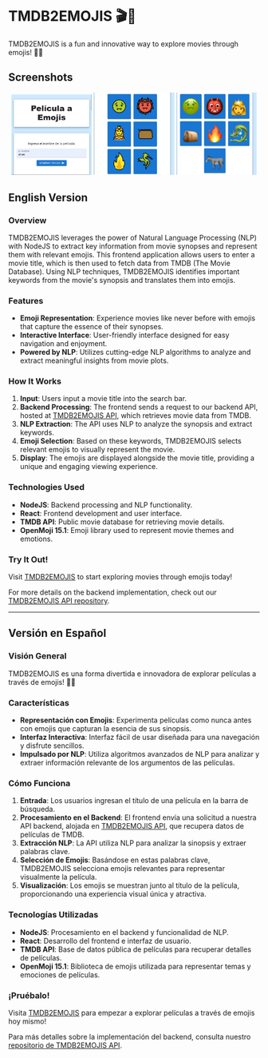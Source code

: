 # TMDB2EMOJIS 🎬👾

TMDB2EMOJIS is a fun and innovative way to explore movies through emojis! 🍿✨

## Screenshots

<p align="center">
  <img src="./images/TMDB2EMOJIS (1).png" width="32%" />
  <img src="./images/TMDB2EMOJIS (2).png" width="32%" />
  <img src="./images/TMDB2EMOJIS (3).png" width="32%" />
</p>

## English Version

### Overview

TMDB2EMOJIS leverages the power of Natural Language Processing (NLP) with NodeJS to extract key information from movie synopses and represent them with relevant emojis. This frontend application allows users to enter a movie title, which is then used to fetch data from TMDB (The Movie Database). Using NLP techniques, TMDB2EMOJIS identifies important keywords from the movie's synopsis and translates them into emojis.

### Features

- **Emoji Representation**: Experience movies like never before with emojis that capture the essence of their synopses.
- **Interactive Interface**: User-friendly interface designed for easy navigation and enjoyment.
- **Powered by NLP**: Utilizes cutting-edge NLP algorithms to analyze and extract meaningful insights from movie plots.

### How It Works

1. **Input**: Users input a movie title into the search bar.
2. **Backend Processing**: The frontend sends a request to our backend API, hosted at [TMDB2EMOJIS API](https://github.com/francisco-renteria/TMDB2EMOJIS-api), which retrieves movie data from TMDB.
3. **NLP Extraction**: The API uses NLP to analyze the synopsis and extract keywords.
4. **Emoji Selection**: Based on these keywords, TMDB2EMOJIS selects relevant emojis to visually represent the movie.
5. **Display**: The emojis are displayed alongside the movie title, providing a unique and engaging viewing experience.

### Technologies Used

- **NodeJS**: Backend processing and NLP functionality.
- **React**: Frontend development and user interface.
- **TMDB API**: Public movie database for retrieving movie details.
- **OpenMoji 15.1**: Emoji library used to represent movie themes and emotions.

### Try It Out!

Visit [TMDB2EMOJIS](https://www.tmdb2emojis.vercel.app) to start exploring movies through emojis today!

For more details on the backend implementation, check out our [TMDB2EMOJIS API repository](https://github.com/francisco-renteria/TMDB2EMOJIS-api).

---

## Versión en Español

### Visión General

TMDB2EMOJIS es una forma divertida e innovadora de explorar películas a través de emojis! 🍿✨

### Características

- **Representación con Emojis**: Experimenta películas como nunca antes con emojis que capturan la esencia de sus sinopsis.
- **Interfaz Interactiva**: Interfaz fácil de usar diseñada para una navegación y disfrute sencillos.
- **Impulsado por NLP**: Utiliza algoritmos avanzados de NLP para analizar y extraer información relevante de los argumentos de las películas.

### Cómo Funciona

1. **Entrada**: Los usuarios ingresan el título de una película en la barra de búsqueda.
2. **Procesamiento en el Backend**: El frontend envía una solicitud a nuestra API backend, alojada en [TMDB2EMOJIS API](https://github.com/francisco-renteria/TMDB2EMOJIS-api), que recupera datos de películas de TMDB.
3. **Extracción NLP**: La API utiliza NLP para analizar la sinopsis y extraer palabras clave.
4. **Selección de Emojis**: Basándose en estas palabras clave, TMDB2EMOJIS selecciona emojis relevantes para representar visualmente la película.
5. **Visualización**: Los emojis se muestran junto al título de la película, proporcionando una experiencia visual única y atractiva.

### Tecnologías Utilizadas

- **NodeJS**: Procesamiento en el backend y funcionalidad de NLP.
- **React**: Desarrollo del frontend e interfaz de usuario.
- **TMDB API**: Base de datos pública de películas para recuperar detalles de películas.
- **OpenMoji 15.1**: Biblioteca de emojis utilizada para representar temas y emociones de películas.

### ¡Pruébalo!

Visita [TMDB2EMOJIS](https://www.tmdb2emojis.vercel.app) para empezar a explorar películas a través de emojis hoy mismo!

Para más detalles sobre la implementación del backend, consulta nuestro [repositorio de TMDB2EMOJIS API](https://github.com/francisco-renteria/TMDB2EMOJIS-api).

